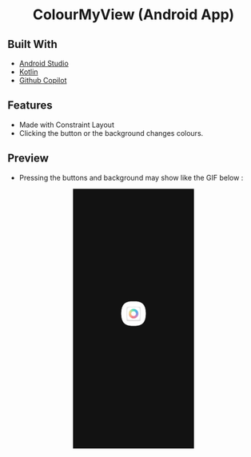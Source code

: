 <h1 align="center">ColourMyView (Android App)</h1>

## Built With
- [Android Studio](https://developer.android.com/studio)
- [Kotlin](https://developer.android.com/kotlin)
- [Github Copilot](https://copilot.github.com)

## Features
- Made with Constraint Layout
- Clicking the button or the background changes colours.


## Preview
- Pressing the buttons and background may show like the GIF below : 
<p align="center"> 
  <img src="./ColourMyViewSample.gif" width="242" height="520"> 
</p>
